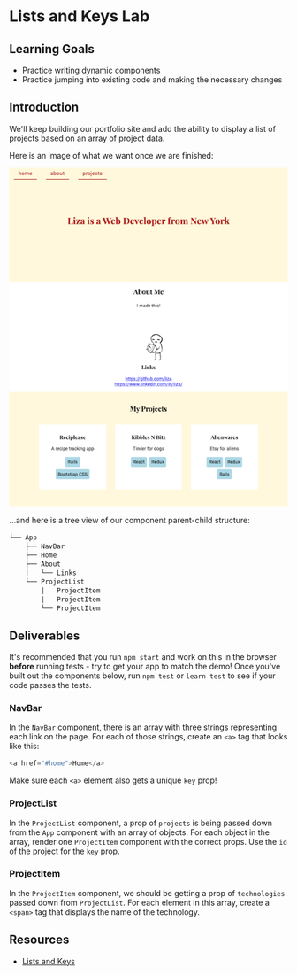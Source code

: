 # Lists and Keys Lab

## Learning Goals

- Practice writing dynamic components
- Practice jumping into existing code and making the necessary changes

## Introduction

We'll keep building our portfolio site and add the ability to display a list of
projects based on an array of project data.

Here is an image of what we want once we are finished:

![demo](images/demo.png)

...and here is a tree view of our component parent-child structure:

```text
└── App
    ├── NavBar
    ├── Home
    ├── About
    |   └── Links
    └── ProjectList
        |   ProjectItem
        |   ProjectItem
        └── ProjectItem
```

## Deliverables

It's recommended that you run `npm start` and work on this in the browser
**before** running tests - try to get your app to match the demo! Once you've
built out the components below, run `npm test` or `learn test` to see if your
code passes the tests.

### NavBar

In the `NavBar` component, there is an array with three strings representing each link on the page. For each of those strings, create an `<a>` tag that looks like this:

```js
<a href="#home">Home</a>
```

Make sure each `<a>` element also gets a unique `key` prop!

### ProjectList

In the `ProjectList` component, a prop of `projects` is being passed down from
the `App` component with an array of objects. For each object in the array,
render one `ProjectItem` component with the correct props. Use the `id` of the
project for the `key` prop.

### ProjectItem

In the `ProjectItem` component, we should be getting a prop of `technologies`
passed down from `ProjectList`. For each element in this array, create a `<span>`
tag that displays the name of the technology.

## Resources

- [Lists and Keys](https://reactjs.org/docs/lists-and-keys.html)
